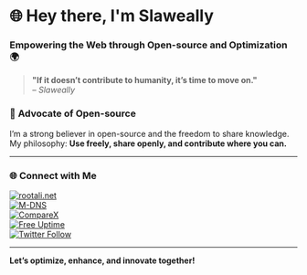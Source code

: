 # 🌐 Hey there, I'm **Slaweally**

### Empowering the Web through Open-source and Optimization 🌍

> **"If it doesn’t contribute to humanity, it’s time to move on."**  
> – *Slaweally*


### 🌱 **Advocate of Open-source**

I’m a strong believer in open-source and the freedom to share knowledge. My philosophy: **Use freely, share openly, and contribute where you can.**

---

### 🌐 **Connect with Me**
[![rootali.net](https://img.shields.io/badge/Blog-rootali.net-blue)](https://rootali.net)  
[![M-DNS](https://img.shields.io/badge/M--DNS-m--dns.org-red)](https://m-dns.org)  
[![CompareX](https://img.shields.io/badge/CompareX-comparex.rootali.net-green)](https://comparex.rootali.net)  
[![Free Uptime](https://img.shields.io/badge/Uptime%20Monitor-freeuptime.org-green)](https://freeuptime.org)  
[![Twitter Follow](https://img.shields.io/twitter/follow/slaweally?style=social)](https://twitter.com/slaweally)


---

**Let’s optimize, enhance, and innovate together!**
